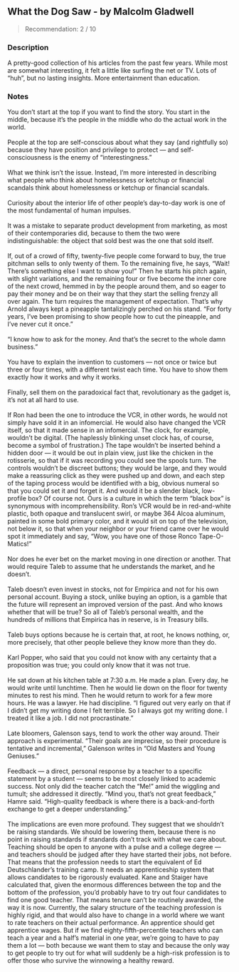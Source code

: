 ## What the Dog Saw - by Malcolm Gladwell
> Recommendation: 2 / 10
    
### Description
A pretty-good collection of his articles from the past few years. While most are somewhat interesting, it felt a little like surfing the net or TV. Lots of “huh”, but no lasting insights. More entertainment than education.
    
### Notes
You don’t start at the top if you want to find the story. You start in the middle, because it’s the people in the middle who do the actual work in the world.<br>
<br>
People at the top are self-conscious about what they say (and rightfully so) because they have position and privilege to protect — and self-consciousness is the enemy of “interestingness.”<br>
<br>
What we think isn’t the issue. Instead, I’m more interested in describing what people who think about homelessness or ketchup or financial scandals think about homelessness or ketchup or financial scandals.<br>
<br>
Curiosity about the interior life of other people’s day-to-day work is one of the most fundamental of human impulses.<br>
<br>
It was a mistake to separate product development from marketing, as most of their contemporaries did, because to them the two were indistinguishable: the object that sold best was the one that sold itself.<br>
<br>
If, out of a crowd of fifty, twenty-five people come forward to buy, the true pitchman sells to only twenty of them. To the remaining five, he says, “Wait! There’s something else I want to show you!” Then he starts his pitch again, with slight variations, and the remaining four or five become the inner core of the next crowd, hemmed in by the people around them, and so eager to pay their money and be on their way that they start the selling frenzy all over again. The turn requires the management of expectation. That’s why Arnold always kept a pineapple tantalizingly perched on his stand. “For forty years, I’ve been promising to show people how to cut the pineapple, and I’ve never cut it once.”<br>
<br>
“I know how to ask for the money. And that’s the secret to the whole damn business.”<br>
<br>
You have to explain the invention to customers — not once or twice but three or four times, with a different twist each time. You have to show them exactly how it works and why it works.<br>
<br>
Finally, sell them on the paradoxical fact that, revolutionary as the gadget is, it’s not at all hard to use.<br>
<br>
If Ron had been the one to introduce the VCR, in other words, he would not simply have sold it in an infomercial. He would also have changed the VCR itself, so that it made sense in an infomercial. The clock, for example, wouldn’t be digital. (The haplessly blinking unset clock has, of course, become a symbol of frustration.) The tape wouldn’t be inserted behind a hidden door — it would be out in plain view, just like the chicken in the rotisserie, so that if it was recording you could see the spools turn. The controls wouldn’t be discreet buttons; they would be large, and they would make a reassuring click as they were pushed up and down, and each step of the taping process would be identified with a big, obvious numeral so that you could set it and forget it. And would it be a slender black, low-profile box? Of course not. Ours is a culture in which the term “black box” is synonymous with incomprehensibility. Ron’s VCR would be in red-and-white plastic, both opaque and translucent swirl, or maybe 364 Alcoa aluminum, painted in some bold primary color, and it would sit on top of the television, not below it, so that when your neighbor or your friend came over he would spot it immediately and say, “Wow, you have one of those Ronco Tape-O-Matics!”<br>
<br>
Nor does he ever bet on the market moving in one direction or another. That would require Taleb to assume that he understands the market, and he doesn’t.<br>
<br>
Taleb doesn’t even invest in stocks, not for Empirica and not for his own personal account. Buying a stock, unlike buying an option, is a gamble that the future will represent an improved version of the past. And who knows whether that will be true? So all of Taleb’s personal wealth, and the hundreds of millions that Empirica has in reserve, is in Treasury bills.<br>
<br>
Taleb buys options because he is certain that, at root, he knows nothing, or, more precisely, that other people believe they know more than they do.<br>
<br>
Karl Popper, who said that you could not know with any certainty that a proposition was true; you could only know that it was not true.<br>
<br>
He sat down at his kitchen table at 7:30 a.m. He made a plan. Every day, he would write until lunchtime. Then he would lie down on the floor for twenty minutes to rest his mind. Then he would return to work for a few more hours. He was a lawyer. He had discipline. “I figured out very early on that if I didn’t get my writing done I felt terrible. So I always got my writing done. I treated it like a job. I did not procrastinate.”<br>
<br>
Late bloomers, Galenson says, tend to work the other way around. Their approach is experimental. “Their goals are imprecise, so their procedure is tentative and incremental,” Galenson writes in “Old Masters and Young Geniuses.”<br>
<br>
Feedback — a direct, personal response by a teacher to a specific statement by a student — seems to be most closely linked to academic success. Not only did the teacher catch the “Me!” amid the wiggling and tumult; she addressed it directly. “Mind you, that’s not great feedback,” Hamre said. “High-quality feedback is where there is a back-and-forth exchange to get a deeper understanding.”<br>
<br>
The implications are even more profound. They suggest that we shouldn’t be raising standards. We should be lowering them, because there is no point in raising standards if standards don’t track with what we care about. Teaching should be open to anyone with a pulse and a college degree — and teachers should be judged after they have started their jobs, not before. That means that the profession needs to start the equivalent of Ed Deutschlander’s training camp. It needs an apprenticeship system that allows candidates to be rigorously evaluated. Kane and Staiger have calculated that, given the enormous differences between the top and the bottom of the profession, you’d probably have to try out four candidates to find one good teacher. That means tenure can’t be routinely awarded, the way it is now. Currently, the salary structure of the teaching profession is highly rigid, and that would also have to change in a world where we want to rate teachers on their actual performance. An apprentice should get apprentice wages. But if we find eighty-fifth-percentile teachers who can teach a year and a half’s material in one year, we’re going to have to pay them a lot — both because we want them to stay and because the only way to get people to try out for what will suddenly be a high-risk profession is to offer those who survive the winnowing a healthy reward.
